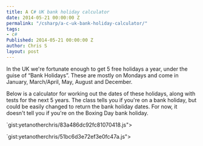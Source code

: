 ```yaml
---
title: A C# UK bank holiday calculator
date: 2014-05-21 00:00:00 Z
permalink: "/csharp/a-c-uk-bank-holiday-calculator/"
tags:
- c#
Published: 2014-05-21 00:00:00 Z
author: Chris S
layout: post
---
```


In the UK we're fortunate enough to get 5 free holidays a year, under the guise of &#8220;Bank Holidays&#8221;. These are mostly on Mondays and come in January, March/April, May, August and December.

Below is a calculator for working out the dates of these holidays, along with tests for the next 5 years. The class tells you if you're on a bank holiday, but could be easily changed to return the bank holiday dates. For now, it doesn't tell you if you're on the Boxing Day bank holiday.

<!--more-->

  
`gist:yetanotherchris/83a486dc92fc81070418.js"></script>

`gist:yetanotherchris/51bc6d3e72ef3e0fc47a.js"></script>